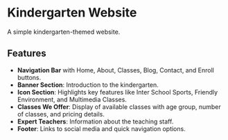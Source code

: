 # Kindergarten Website

A simple kindergarten-themed website.

## Features

- **Navigation Bar** with Home, About, Classes, Blog, Contact, and Enroll buttons.
- **Banner Section**: Introduction to the kindergarten.
- **Icon Section**: Highlights key features like Inter School Sports, Friendly Environment, and Multimedia Classes.
- **Classes We Offer**: Display of available classes with age group, number of classes, and pricing details.
- **Expert Teachers**: Information about the teaching staff.
- **Footer**: Links to social media and quick navigation options.


